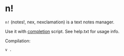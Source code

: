 # n!

`n!` (notes!, nex, nexclamation) is a text notes manager.

Use it with [completion](completion) script. See help.txt for usage info.

Compilation:

```
v .
```
